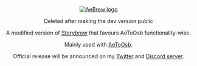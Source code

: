 <p align="center">
  <a href="https://github.com/T0chi/AeToOsb"><img src="https://i.imgur.com/ZTqMChL.png" alt="AeBrew logo"></a>
</p>
<p align="center">Deleted after making the dev version public</p>
<p align="center">A modified version of <a href="https://github.com/Damnae/storybrew">Storybrew</a> that favours AeToOsb functionality-wise.</p>
<p align="center">Mainly used with <a href="https://github.com/T0chi/AeToOsb">AeToOsb</a>.</p>
<p align="center">Official release will be announced on my <a href="https://twitter.com/tochiiDesign">Twitter</a> and <a href="https://discord.gg/QZjD3yb">Discord server</a>.</p>
